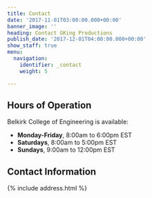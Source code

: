 ```yaml
---
title: Contact
date: '2017-11-01T03:00:00.000+00:00'
banner_image: ''
heading: Contact GKing Productions
publish_date: '2017-12-01T04:00:00.000+00:00'
show_staff: true
menu:
  navigation:
    identifier: _contact
    weight: 5

---
```

## Hours of Operation
Belkirk College of Engineering is available:

- **Monday-Friday**, 8:00am to 6:00pm EST
- **Saturdays**, 8:00am to 5:00pm EST
- **Sundays**, 9:00am to 12:00pm EST

## Contact Information
{% include address.html %}